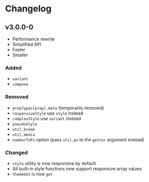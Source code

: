 
# Changelog

## v3.0.0-0

- Performance rewrite
- Simplified API
- Faster
- Smaller

### Added

- `variant`
- `compose`

### Removed

- `propTypes[prop].meta` (temporarily removed)
- `responsiveStyle` use `style` instead
- `complexStyle` use `variant` instead
- `pseudoStyle`
- `util.break`
- `util.media`
- `numberToPx` option (pass `util.px` to the `getter` argument instead)

### Changed

- `style` utility is now responsive by default
- All built-in style functions now support responsive array values
- `themeGet` is now `get`

